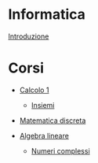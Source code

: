 # Informatica

[Introduzione]()

# Corsi

- [Calcolo 1](./ct0432/README.md)
	- [Insiemi](./ct0432/2022-09-19.md)

- [Matematica discreta](./ct0434/README.md)

- [Algebra lineare]()
	- [Numeri complessi](./ct0435/2022-09-21.md)
